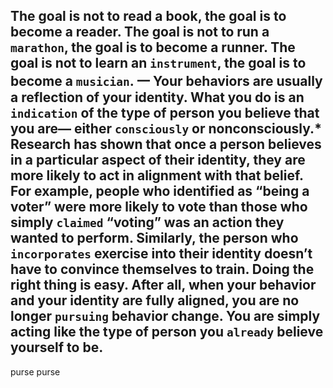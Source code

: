 The goal is not to read a book, the goal is to become a reader.
The goal is not to run a `marathon`, the goal is to become a runner.
The goal is not to learn an `instrument`, the goal is to become a
`musician`.
⼀
Your behaviors are usually a reflection of your identity. What you
do is an `indication` of the type of person you believe that you are—
either `consciously` or nonconsciously.* Research has shown that once a
person believes in a particular aspect of their identity, they are more
likely to act in alignment with that belief. For example, people who
identified as “being a voter” were more likely to vote than those who
simply `claimed` “voting” was an action they wanted to perform.
Similarly, the person who `incorporates` exercise into their identity
doesn’t have to convince themselves to train. Doing the right thing is
easy. After all, when your behavior and your identity are fully aligned,
you are no longer `pursuing` behavior change. You are simply acting like
the type of person you `already` believe yourself to be.
---
purse purse